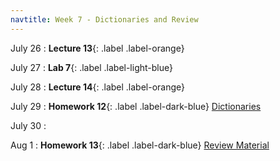```yaml
---
navtitle: Week 7 - Dictionaries and Review
---
```


July 26 
: **Lecture 13**{: .label .label-orange}[](#)

July 27
: **Lab 7**{: .label .label-light-blue}[](#)

July 28
: **Lecture 14**{: .label .label-orange}[](#)

July 29
: **Homework 12**{: .label .label-dark-blue} [Dictionaries](#)

July 30
: [](#)

Aug 1
: **Homework 13**{: .label .label-dark-blue} [Review Material](#)

